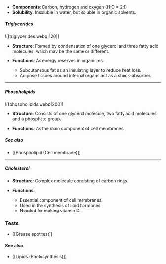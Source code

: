 - **Components**: Carbon, hydrogen and oxygen (H:O = 2:1)
- **Solubility**: Insoluble in water, but soluble in organic solvents.

##### Triglycerides
![[triglycerides.webp|120]]
- **Structure**:
  Formed by condensation of one glycerol and three fatty acid molecules, which may be the same or different.

- **Functions**: As energy reserves in organisms.
	- Subcutaneous fat as an insulating layer to reduce heat loss.
	- Adipose tissues around internal organs act as a shock-absorber.


<hr>

##### Phospholipids
![[phospholipids.webp|200]]
- **Structure**:
  Consists of one glycerol molecule, two fatty acid molecules and a phosphate group.

- **Functions**:
  As the main component of cell membranes.

##### See also
- [[Phospholipid (Cell membrane)]]


<hr>

##### Cholesterol
- **Structure**:
  Complex molecule consisting of carbon rings.

- **Functions**:
	- Essential component of cell membranes.
	- Used in the synthesis of lipid hormones.
	- Needed for making vitamin D.

### Tests
- [[Grease spot test]]

#### See also
- [[Lipids (Photosynthesis)]]